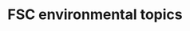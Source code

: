 ---
title: 'FSC environmental topics'
field: 'fsc.topic.environmental'
slug: 'fsc-fsc-environmental-topics'
comment: 'select from control list'
required: False
module: 'Scope'
cluster: 'Fsc'
policy: 'Free value. Repeat values.'
layout: 'fsc'
---